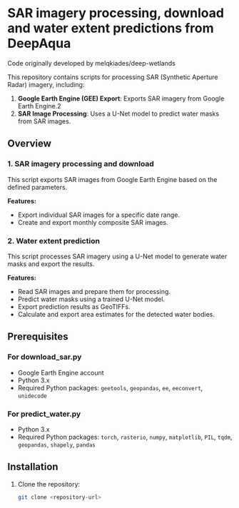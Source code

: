 # SAR imagery processing, download and water extent predictions from DeepAqua

Code originally developed by melqkiades/deep-wetlands

This repository contains scripts for processing SAR (Synthetic Aperture Radar) imagery, including:

1. **Google Earth Engine (GEE) Export**: Exports SAR imagery from Google Earth Engine.2
2. **SAR Image Processing**: Uses a U-Net model to predict water masks from SAR images.


## Overview

### 1. SAR imagery processing and download

This script exports SAR images from Google Earth Engine based on the defined parameters.

**Features:**
- Export individual SAR images for a specific date range.
- Create and export monthly composite SAR images.

### 2. Water extent prediction

This script processes SAR imagery using a U-Net model to generate water masks and export the results.

**Features:**
- Read SAR images and prepare them for processing.
- Predict water masks using a trained U-Net model.
- Export prediction results as GeoTIFFs.
- Calculate and export area estimates for the detected water bodies.

## Prerequisites

### For download_sar.py
- Google Earth Engine account
- Python 3.x
- Required Python packages: `geetools`, `geopandas`, `ee`, `eeconvert`, `unidecode`

### For predict_water.py
- Python 3.x
- Required Python packages: `torch`, `rasterio`, `numpy`, `matplotlib`, `PIL`, `tqdm`, `geopandas`, `shapely`, `pandas`



## Installation

1. Clone the repository:
   ```bash
   git clone <repository-url>
